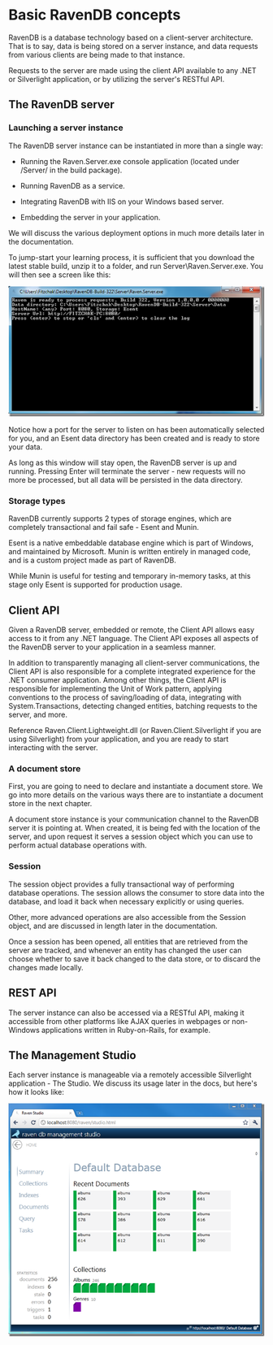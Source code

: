 ﻿# Basic RavenDB concepts

RavenDB is a database technology based on a client-server architecture. That is to say, data is being stored on a server instance, and data requests from various clients are being made to that instance.

Requests to the server are made using the client API available to any .NET or Silverlight application, or by utilizing the server's RESTful API.

## The RavenDB server

### Launching a server instance

The RavenDB server instance can be instantiated in more than a single way:

* Running the Raven.Server.exe console application (located under /Server/ in the build package).

* Running RavenDB as a service.

* Integrating RavenDB with IIS on your Windows based server.

* Embedding the server in your application.

We will discuss the various deployment options in much more details later in the documentation.

To jump-start your learning process, it is sufficient that you download the latest stable build, unzip it to a folder, and run Server\Raven.Server.exe. You will then see a screen like this:

![Figure 1: Raven.Server.exe](images\raven.server.png)

Notice how a port for the server to listen on has been automatically selected for you, and an Esent data directory has been created and is ready to store your data.

As long as this window will stay open, the RavenDB server is up and running. Pressing Enter will terminate the server - new requests will no more be processed, but all data will be persisted in the data directory.

### Storage types

RavenDB currently supports 2 types of storage engines, which are completely transactional and fail safe - Esent and Munin.

Esent is a native embeddable database engine which is part of Windows, and maintained by Microsoft. Munin is written entirely in managed code, and is a custom project made as part of RavenDB. 

While Munin is useful for testing and temporary in-memory tasks, at this stage only Esent is supported for production usage.

## Client API

Given a RavenDB server, embedded or remote, the Client API allows easy access to it from any .NET language. The Client API exposes all aspects of the RavenDB server to your application in a seamless manner.

In addition to transparently managing all client-server communications, the Client API is also responsible for a complete integrated experience for the .NET consumer application. Among other things, the Client API is responsible for implementing the Unit of Work pattern, applying conventions to the process of saving/loading of data, integrating with System.Transactions, detecting changed entities, batching requests to the server, and more.

Reference Raven.Client.Lightweight.dll (or Raven.Client.Silverlight if you are using Silverlight) from your application, and you are ready to start interacting with the server.

### A document store

First, you are going to need to declare and instantiate a document store.  We go into more details on the various ways there are to instantiate a document store in the next chapter.

A document store instance is your communication channel to the RavenDB server it is pointing at. When created, it is being fed with the location of the server, and upon request it serves a session object which you can use to perform actual database operations with.

### Session

The session object provides a fully transactional way of performing database operations. The session allows the consumer to store data into the database, and load it back when necessary explicitly or using queries.

Other, more advanced operations are also accessible from the Session object, and are discussed in length later in the documentation.

Once a session has been opened, all entities that are retrieved from the server are tracked, and whenever an entity has changed the user can choose whether to save it back changed to the data store, or to discard the changes made locally.

## REST API

The server instance can also be accessed via a RESTful API, making it accessible from other platforms like AJAX queries in webpages or non-Windows applications written in Ruby-on-Rails, for example.

## The Management Studio

Each server instance is manageable via a remotely accessible Silverlight application - The Studio. We discuss its usage later in the docs, but here's how it looks like:

![Figure 2: RavenDB Studio](images\studio.png)
